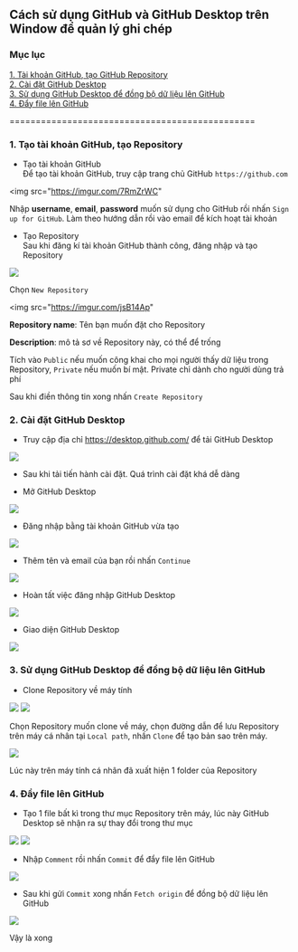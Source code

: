 ## Cách sử dụng GitHub và GitHub Desktop trên Window để quản lý ghi chép  

### Mục lục

[1. Tài khoản GitHub, tạo GitHub Repository](#creategithubaccount)  
[2. Cài đặt GitHub Desktop](#caidatgithubdesktop)  
[3. Sử dụng GitHub Desktop để đồng bộ dữ liệu lên GitHub](#sudunggithub)  
[4. Đẩy file lên GitHub](#pushfile)  

===============================================
<a name="creategithubaccount"></a>  
### 1. Tạo tài khoản GitHub, tạo Repository   
- Tạo tài khoản GitHub  
Để tạo tài khoản GitHub, truy cập trang chủ GitHub `https://github.com` 
 
<img src="https://imgur.com/7RmZrWC" 

Nhập **username**, **email**, **password** muốn sử dụng cho GitHub rồi nhấn `Sign up for GitHub`. Làm theo hướng dẫn rồi vào email để kích hoạt tài khoản  

- Tạo Repository  
Sau khi đăng kí tài khoản GitHub thành công, đăng nhập và tạo Repository  

<img src="https://imgur.com/4NQ9MmO">  

Chọn `New Repository`  

<img src="https://imgur.com/jsB14Ap"  

**Repository name**: Tên bạn muốn đặt cho Repository  

**Description**: mô tả sơ về Repository này, có thể để trống  

Tích vào `Public` nếu muốn công khai cho mọi người thấy dữ liệu trong Repository, `Private` nếu muốn bí mật. Private chỉ dành cho người dùng trả phí  

Sau khi điền thông tin xong nhấn `Create Repository`  

<a name="caidatgithubdesktop"></a>  
### 2. Cài đặt GitHub Desktop  

- Truy cập địa chỉ https://desktop.github.com/ để tải GitHub Desktop  

<img src="https://imgur.com/Am10my7">  

- Sau khi tải tiến hành cài đặt. Quá trình cài đặt khá dễ dàng  

- Mở GitHub Desktop  

<img src="https://imgur.com/emRFcWC">  

- Đăng nhập bằng tài khoản GitHub vừa tạo  

<img src="https://imgur.com/FyIJHTd">  

- Thêm tên và email của bạn rồi nhấn `Continue`  

<img src="https://imgur.com/ngKqPPV">  

- Hoàn tất việc đăng nhập GitHub Desktop  

<img src="https://imgur.com/JEa73OJ">  

- Giao diện GitHub Desktop  

<img src="https://imgur.com/PIdJiDx">  

<a name="sudunggithub"></a>  
### 3. Sử dụng GitHub Desktop để đồng bộ dữ liệu lên GitHub  
- Clone Repository về máy tính  

<img src="https://imgur.com/ZhNMSiq">  

<img src="https://imgur.com/OEfG8y4">  

Chọn Repository muốn clone về máy, chọn đường dẫn để lưu Repository trên máy cá nhân tại `Local path`, nhấn `Clone` để tạo bản sao trên máy.  

<img src="https://imgur.com/ifgHLnJ">  

Lúc này trên máy tính cá nhân đã xuất hiện 1 folder của Repository  

<a name="pushfile"></a>  
### 4. Đẩy file lên GitHub  
- Tạo 1 file bất kì trong thư mục Repository trên máy, lúc này GitHub Desktop sẽ nhận ra sự thay đổi trong thư mục  

<img src="https://imgur.com/XWfWwt3">  

<img src="https://imgur.com/vOk4NAf">  

- Nhập `Comment` rồi nhấn `Commit` để đẩy file lên GitHub  

<img src="https://imgur.com/8djnRd6">  

- Sau khi gửi `Commit` xong nhấn `Fetch origin` để đồng bộ dữ liệu lên GitHub  

<img src="https://imgur.com/TbRjpch">  

Vậy là xong



